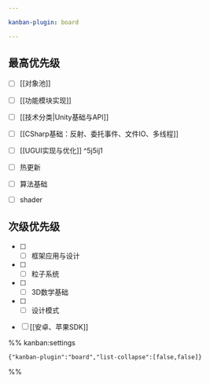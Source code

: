 ```yaml
---

kanban-plugin: board

---
```


## 最高优先级

- [ ] [[对象池]]
- [ ] [[功能模块实现]]
- [ ] [[技术分类|Unity基础与API]]
- [ ] [[CSharp基础：反射、委托事件、文件IO、多线程]]
- [ ] [[UGUI实现与优化]] ^5j5ij1
- [ ] 热更新
- [ ] 算法基础
- [ ] shader


## 次级优先级

- [ ] - [ ] 框架应用与设计
- [ ] - [ ] 粒子系统
- [ ] - [ ] 3D数学基础
- [ ] - [ ] 设计模式
- [ ] [[安卓、苹果SDK]]




%% kanban:settings
```
{"kanban-plugin":"board","list-collapse":[false,false]}
```
%%